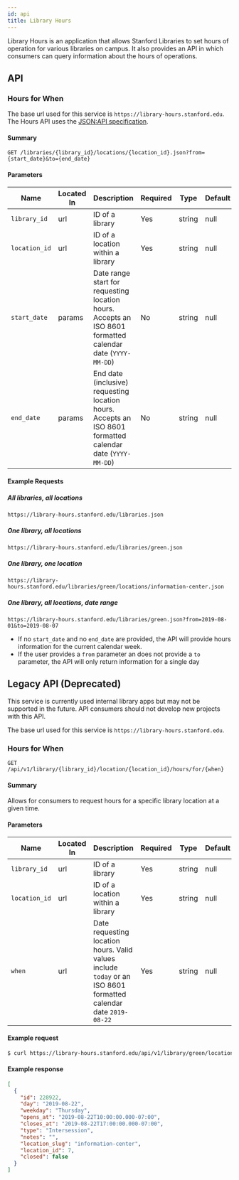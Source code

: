 ```yaml
---
id: api
title: Library Hours
---
```

Library Hours is an application that allows Stanford Libraries to set hours of operation for various libraries on campus. It also provides an API in which consumers can query information about the hours of operations.


## API

### Hours for When

The base url used for this service is `https://library-hours.stanford.edu`. The Hours API uses the [JSON:API specification](https://jsonapi.org/).

#### Summary

```
GET /libraries/{library_id}/locations/{location_id}.json?from={start_date}&to={end_date}
```

#### Parameters
Name | Located In | Description | Required | Type | Default | Example
---- | ---------- | ----------- | -------- | ------ | ------- | ------
`library_id` | url | ID of a library | Yes | string | null | `green`
`location_id` | url | ID of a location within a library | Yes | string | null | `information-center`
`start_date` | params | Date range start for requesting location hours. Accepts an ISO 8601 formatted calendar date (`YYYY-MM-DD`) | No | string | null | `2019-08-01`
`end_date` | params | End date (inclusive) requesting location hours. Accepts an ISO 8601 formatted calendar date (`YYYY-MM-DD`)| No | string | null | `2019-08-07`

#### Example Requests

##### All libraries, all locations
```
https://library-hours.stanford.edu/libraries.json
```
##### One library, all locations
```
https://library-hours.stanford.edu/libraries/green.json
```

##### One library, one location
```
https://library-hours.stanford.edu/libraries/green/locations/information-center.json
```

##### One library, all locations, date range
```
https://library-hours.stanford.edu/libraries/green.json?from=2019-08-01&to=2019-08-07
```
- If no `start_date` and no `end_date` are provided, the API will provide hours information for the current calendar week.
- If the user provides a `from` parameter an does not provide a `to` parameter, the API will only return information for a single day

## Legacy API (Deprecated)

This service is currently used internal library apps but may not be supported in the future. API consumers should not develop new projects with this API.  

The base url used for this service is `https://library-hours.stanford.edu`.

### Hours for When

```
GET /api/v1/library/{library_id}/location/{location_id}/hours/for/{when}
```

#### Summary
Allows for consumers to request hours for a specific library location at a given time.

#### Parameters

Name | Located In | Description | Required | Type | Default | Example
---- | ---------- | ----------- | -------- | ------ | ------- | ------
`library_id` | url | ID of a library | Yes | string | null | `green`
`location_id` | url | ID of a location within a library | Yes | string | null | `information-center`
`when` | url | Date requesting location hours. Valid values include `today` or an ISO 8601 formatted calendar date `2019-08-22` | Yes | string | null | `2019-08-22`

#### Example request
```sh
$ curl https://library-hours.stanford.edu/api/v1/library/green/location/information-center/hours/for/2019-08-22
```

#### Example response
```json
[
  {
    "id": 228922,
    "day": "2019-08-22",
    "weekday": "Thursday",
    "opens_at": "2019-08-22T10:00:00.000-07:00",
    "closes_at": "2019-08-22T17:00:00.000-07:00",
    "type": "Intersession",
    "notes": "",
    "location_slug": "information-center",
    "location_id": 7,
    "closed": false
  }
]
```
